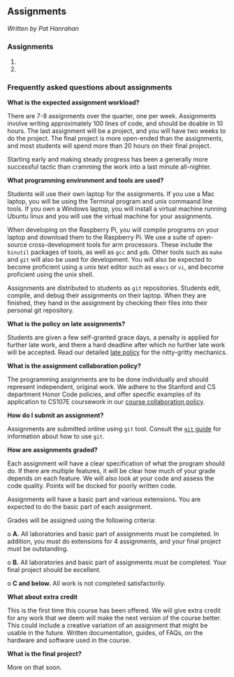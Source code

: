 ## Assignments

*Written by Pat Hanrahan*

### Assignments

1.

2.


### Frequently asked questions about assignments

**What is the expected assignment workload?**

There are 7-8 assignments over the quarter, one per week.
Assignments involve writing approximately 100 lines of code,
and should be doable in 10 hours.
The last assignment will be a project, 
and you will have two weeks to do the project. 
The final project is more open-ended than the assignments,
and most students will spend more than 20 hours on their final project.

Starting early and making steady progress has been a generally more successful tactic than cramming the work into a last minute all-nighter.

**What programming environment and tools are used?**

Students will use their own laptop for the assignments.
If you use a Mac laptop,
you will be using the Terminal program and unix commaand line tools.
If you own a Windows laptop,
you will install a virtual machine running Ubuntu linux 
and you will use the virtual machine for your assignments.

When developing on the Raspberry Pi,
you will compile programs on your laptop and download them to the Raspberry Pi.
We use a suite of open-source cross-development tools for arm processors.
These include the `binutil` packages of tools,
as well as `gcc` and `gdb`.
Other tools such as `make` and `git` will also be used for development.
You will also be expected to become proficient using 
a unix text editor such as `emacs` or `vi`,
and become proficient using the unix shell.

Assignments are distributed to students as `git` repositories.
Students edit, compile, and debug their assignments on their laptop.
When they are finished, 
they hand in the assignment by checking their files 
into their personal git repository.

**What is the policy on late assignments?**

Students are given a few self-granted grace days,
a penalty is applied for further late work,
and there a hard deadline after which no further late work will be accepted.
Read our detailed [late policy](late.md) for the nitty-gritty mechanics.

**What is the assignment collaboration policy?**

The programming assignments are to be done individually 
and should represent independent, original work.
We adhere to the Stanford and CS department Honor Code policies,
and offer specific examples of its application 
to CS107E coursework in our [course collaboration policy](collaboration.md).

**How do I submit an assignment?**

Assignments are submitted online using `git` tool. 
Consult the [`git` guide](guides/git.md) 
for information about how to use `git`.

**How are assignments graded?**

Each assignment will have a clear specification of what the program should do.
If there are multiple features, 
it will be clear how much of your grade depends on each feature.
We will also look at your code and assess the code quality.
Points will be docked for poorly written code.

Assignments will have a basic part and various extensions. 
You are expected to do the basic part of each assignment.

Grades will be assigned using the following criteria:

o **A.** All laboratories and basic part of assignments must be completed.
In addition, you must do extensions for 4 assignments, and your final
project must be outstanding.

o **B.** All laboratories and basic part of assignments must be completed.
Your final project should be excellent.

o **C and below.** All work is not completed satisfactorily.


**What about extra credit**

This is the first time this course has been offered. We will give
extra credit for any work that we deem will make the next version
of the course better. This could include a creative variation of
an assignment that might be usable in the future. Written documentation,
guides, of FAQs, on the hardware and software used in the course.

**What is the final project?**

More on that soon.

